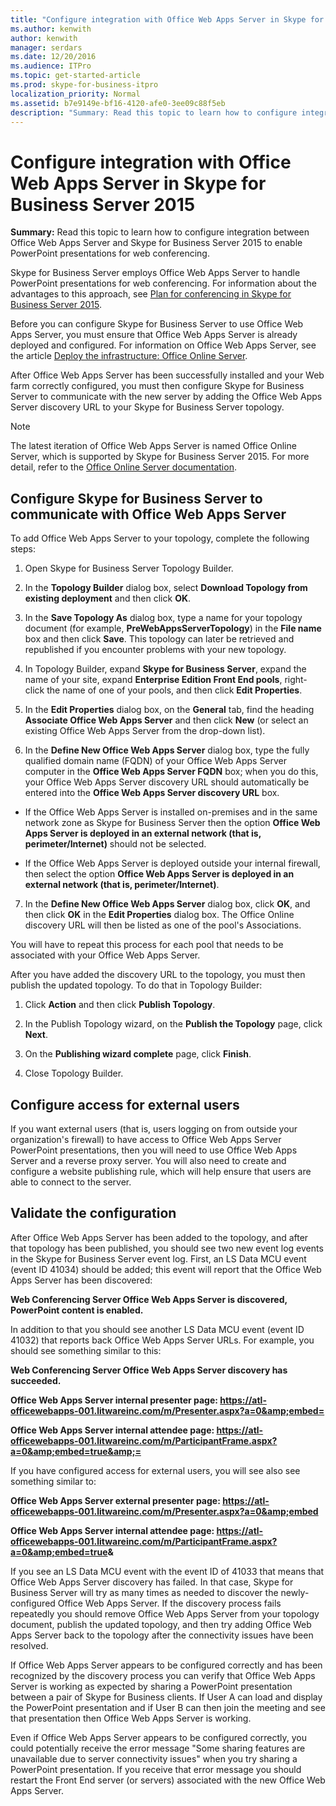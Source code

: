 ```yaml
---
title: "Configure integration with Office Web Apps Server in Skype for Business Server 2015"
ms.author: kenwith
author: kenwith
manager: serdars
ms.date: 12/20/2016
ms.audience: ITPro
ms.topic: get-started-article
ms.prod: skype-for-business-itpro
localization_priority: Normal
ms.assetid: b7e9149e-bf16-4120-afe0-3ee09c88f5eb
description: "Summary: Read this topic to learn how to configure integration between Office Web Apps Server and Skype for Business Server 2015 to enable PowerPoint presentations for web conferencing."
---
```


# Configure integration with Office Web Apps Server in Skype for Business Server 2015
 
**Summary:** Read this topic to learn how to configure integration between Office Web Apps Server and Skype for Business Server 2015 to enable PowerPoint presentations for web conferencing.
  
Skype for Business Server employs Office Web Apps Server to handle PowerPoint presentations for web conferencing. For information about the advantages to this approach, see [Plan for conferencing in Skype for Business Server 2015](../../plan-your-deployment/conferencing/conferencing.md).
  
Before you can configure Skype for Business Server to use Office Web Apps Server, you must ensure that Office Web Apps Server is already deployed and configured. For information on Office Web Apps Server, see the article [Deploy the infrastructure: Office Online Server](https://go.microsoft.com/fwlink/p/?linkid=257525). 
  
After Office Web Apps Server has been successfully installed and your Web farm correctly configured, you must then configure Skype for Business Server to communicate with the new server by adding the Office Web Apps Server discovery URL to your Skype for Business Server topology. 
  
> [!NOTE]
> The latest iteration of Office Web Apps Server is named Office Online Server, which is supported by Skype for Business Server 2015. For more detail, refer to the [Office Online Server documentation](https://technet.microsoft.com/en-us/library/jj219456%28v=office.16%29.aspx). 
  
## Configure Skype for Business Server to communicate with Office Web Apps Server

To add Office Web Apps Server to your topology, complete the following steps:
  
1.  Open Skype for Business Server Topology Builder.
    
2. In the **Topology Builder** dialog box, select **Download Topology from existing deployment** and then click **OK**.
    
3. In the **Save Topology As** dialog box, type a name for your topology document (for example, **PreWebAppsServerTopology**) in the **File name** box and then click **Save**. This topology can later be retrieved and republished if you encounter problems with your new topology.
    
4. In Topology Builder, expand **Skype for Business Server**, expand the name of your site, expand **Enterprise Edition Front End pools**, right-click the name of one of your pools, and then click **Edit Properties**.
    
5. In the **Edit Properties** dialog box, on the **General** tab, find the heading **Associate Office Web Apps Server** and then click **New** (or select an existing Office Web Apps Server from the drop-down list).
    
6. In the **Define New Office Web Apps Server** dialog box, type the fully qualified domain name (FQDN) of your Office Web Apps Server computer in the **Office Web Apps Server FQDN** box; when you do this, your Office Web Apps Server discovery URL should automatically be entered into the **Office Web Apps Server discovery URL** box.
    
  - If the Office Web Apps Server is installed on-premises and in the same network zone as Skype for Business Server then the option **Office Web Apps Server is deployed in an external network (that is, perimeter/Internet)** should not be selected.
    
  - If the Office Web Apps Server is deployed outside your internal firewall, then select the option **Office Web Apps Server is deployed in an external network (that is, perimeter/Internet)**.
    
7. In the **Define New Office Web Apps Server** dialog box, click **OK**, and then click **OK** in the **Edit Properties** dialog box. The Office Online discovery URL will then be listed as one of the pool's Associations.
    
You will have to repeat this process for each pool that needs to be associated with your Office Web Apps Server.
  
After you have added the discovery URL to the topology, you must then publish the updated topology. To do that in Topology Builder:
  
1. Click **Action** and then click **Publish Topology**.
    
2. In the Publish Topology wizard, on the **Publish the Topology** page, click **Next**.
    
3. On the **Publishing wizard complete** page, click **Finish**.
    
4. Close Topology Builder.
    
## Configure access for external users

If you want external users (that is, users logging on from outside your organization's firewall) to have access to Office Web Apps Server PowerPoint presentations, then you will need to use Office Web Apps Server and a reverse proxy server. You will also need to create and configure a website publishing rule, which will help ensure that users are able to connect to the server. 
  
## Validate the configuration

After Office Web Apps Server has been added to the topology, and after that topology has been published, you should see two new event log events in the Skype for Business Server event log. First, an LS Data MCU event (event ID 41034) should be added; this event will report that the Office Web Apps Server has been discovered:
  
 **Web Conferencing Server Office Web Apps Server is discovered, PowerPoint content is enabled.**
  
In addition to that you should see another LS Data MCU event (event ID 41032) that reports back Office Web Apps Server URLs. For example, you should see something similar to this:
  
 **Web Conferencing Server Office Web Apps Server discovery has succeeded.**
  
 **Office Web Apps Server internal presenter page: https://atl-officewebapps-001.litwareinc.com/m/Presenter.aspx?a=0&amp;embed=**
  
 **Office Web Apps Server internal attendee page: https://atl-officewebapps-001.litwareinc.com/m/ParticipantFrame.aspx?a=0&amp;embed=true&amp;=**
  
If you have configured access for external users, you will see also see something similar to:
  
 **Office Web Apps Server external presenter page: https://atl-officewebapps-001.litwareinc.com/m/Presenter.aspx?a=0&amp;embed**
  
 **Office Web Apps Server internal attendee page: https://atl-officewebapps-001.litwareinc.com/m/ParticipantFrame.aspx?a=0&amp;embed=true&amp;**
  
If you see an LS Data MCU event with the event ID of 41033 that means that Office Web Apps Server discovery has failed. In that case, Skype for Business Server will try as many times as needed to discover the newly-configured Office Web Apps Server. If the discovery process fails repeatedly you should remove Office Web Apps Server from your topology document, publish the updated topology, and then try adding Office Web Apps Server back to the topology after the connectivity issues have been resolved.
  
If Office Web Apps Server appears to be configured correctly and has been recognized by the discovery process you can verify that Office Web Apps Server is working as expected by sharing a PowerPoint presentation between a pair of Skype for Business clients. If User A can load and display the PowerPoint presentation and if User B can then join the meeting and see that presentation then Office Web Apps Server is working.
  
Even if Office Web Apps Server appears to be configured correctly, you could potentially receive the error message "Some sharing features are unavailable due to server connectivity issues" when you try sharing a PowerPoint presentation. If you receive that error message you should restart the Front End server (or servers) associated with the new Office Web Apps Server.
  

